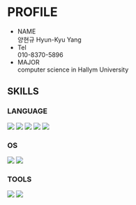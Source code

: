 #  PROFILE
* NAME</br>양현규 Hyun-Kyu Yang
* Tel</br> 010-8370-5896
* MAJOR</br> computer science in Hallym University

## SKILLS
### LANGUAGE
<img src ="https://img.shields.io/badge/C Language-A8B9CC?style=flat&logo=C&logoColor=white"/>  <img src ="https://img.shields.io/badge/Python-3776AB?style=flat&logo=Python&logoColor=white"/> <img src ="https://img.shields.io/badge/Java-3776AB?style=flat&logo=Java&logoColor=white"/> <img src ="https://img.shields.io/badge/C++-00599C?style=flat&logo= C++ &logoColor=white"/> <img src ="https://img.shields.io/badge/Mark Down-000000?style=flat&logo=Markdown &logoColor=white"/>
### OS
<img src ="https://img.shields.io/badge/Ubuntu-E95420?style=flat&logo=Ubuntu&logoColor=white"/>  <img src ="https://img.shields.io/badge/Kali Linux-557C94?style=flat&logo=Kali linux&logoColor=white"/>
### TOOLS
<img src ="https://img.shields.io/badge/Android Studio -3DDC84?style=flat&logo=Android Studio&logoColor=white"/>  <img src ="https://img.shields.io/badge/Figma -F24E1E?style=flat&logo=Figma&logoColor=white"/>
